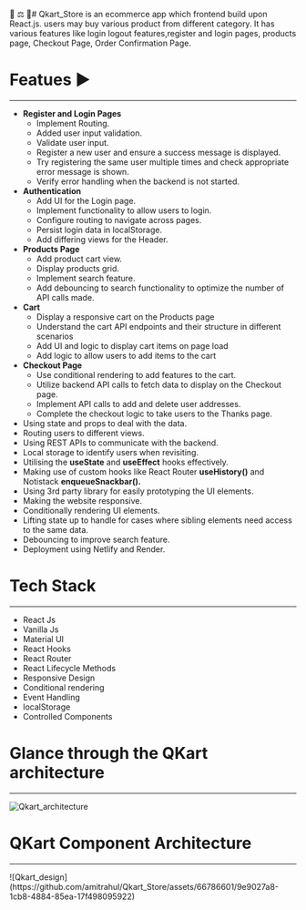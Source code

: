 📄 ⚖️ 📩# 
Qkart_Store is an ecommerce app which frontend build upon React.js. users may buy various product from different category. It has various features like login logout features,register and login pages, products page, Checkout Page, Order Confirmation Page.  

<h1> <b> Featues ▶️</b> </h1>
<hr>

<ul>
	<li><b>Register and Login Pages</b>
		<ul>
			<li>Implement Routing.</li>
			<li>Added user input validation.</li>
			<li>Validate user input.</li>
			<li>Register a new user and ensure a success message is displayed.</li>
			<li>Try registering the same user multiple times and check appropriate error message is shown.</li>
			<li>Verify error handling when the backend is not started.</li>
		</ul>
	</li>
	<li><b>Authentication</b>
		<ul>
			<li>Add UI for the Login page.</li>
			<li>Implement functionality to allow users to login.</li>
			<li>Configure routing to navigate across pages.</li>
			<li>Persist login data in localStorage.</li>
			<li>Add differing views for the Header.</li>
		</ul>
	  </li>
	<li><b>Products Page</b> 
		<ul>
			<li>Add product cart view.</li>
			<li>Display products grid.</li>
			<li>Implement search feature.</li>
			<li>Add debouncing to search functionality to optimize the number of API calls made.</li>
		</ul>
	</li>
	<li><b>Cart</b>
		<ul>
			<li>Display a responsive cart on the Products page</li>
			<li>Understand the cart API endpoints and their structure in different scenarios</li>
			<li>Add UI and logic to display cart items on page load</li>
			<li>Add logic to allow users to add items to the cart</li>
		</ul>
	</li>
	<li><b>Checkout Page</b>
		<ul>
			<li>Use conditional rendering to add features to the cart.</li>
			<li>Utilize backend API calls to fetch data to display on the Checkout page.</li>
			<li>Implement API calls to add and delete user addresses.</li>
			<li>Complete the checkout logic to take users to the Thanks page.</li>
		</ul>
	</li>
	<li>Using state and props to deal with the data.</li>
	<li>Routing users to different views.</li>
	<li>Using REST APIs to communicate with the backend.</li>
	<li>Local storage to identify users when revisiting.</li>
	<li>Utilising the <b>useState</b> and <b>useEffect</b> hooks effectively.</li>
	<li>Making use of custom hooks like React Router <b>useHistory()</b> and Notistack <b>enqueueSnackbar().</b></li>
	<li>Using 3rd party library for easily prototyping the UI elements.</li>
	<li>Making the website responsive.</li>
	<li>Conditionally rendering UI elements.</li>
	<li>Lifting state up to handle for cases where sibling elements need access to the same data.</li>
	<li>Debouncing to improve search feature.</li>
	<li>Deployment using Netlify and Render.</li>
</ul>

<h1> <b>Tech Stack</b> </h1>
<hr>
<ul>
	<li>React Js</li>
	<li>Vanilla Js</li>
	<li>Material UI</li>
	<li>React Hooks</li>
	<li>React Router</li>
	<li>React Lifecycle Methods</li>
	<li>Responsive Design</li>
	<li>Conditional rendering</li>
	<li>Event Handling</li>
	<li>localStorage</li>
	<li>Controlled Components</li>
</ul>

<h1> <b>Glance through the QKart architecture</b></h1>
<hr>

![Qkart_architecture](https://github.com/amitrahul/Qkart_Store/assets/66786601/04835264-3624-42fc-9ad9-6127219873cf)

<h1><b>QKart Component Architecture</b></h1>
<hr>
![Qkart_design](https://github.com/amitrahul/Qkart_Store/assets/66786601/9e9027a8-1cb8-4884-85ea-17f498095922)


                    
      

